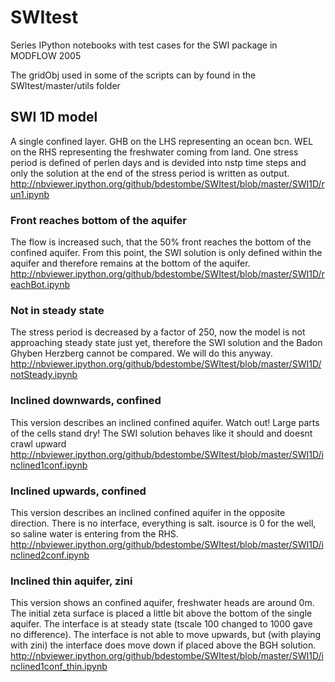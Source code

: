# SWItest
Series IPython notebooks with test cases for the SWI package in MODFLOW 2005

The gridObj used in some of the scripts can by found in the SWItest/master/utils folder

## SWI 1D model
A single confined layer. GHB on the LHS representing an ocean bcn. WEL on the 
RHS representing the freshwater coming from land.
One stress period is defined of perlen days and is devided into nstp time steps 
and only the solution at the end of the stress period is written as output.
http://nbviewer.ipython.org/github/bdestombe/SWItest/blob/master/SWI1D/run1.ipynb

### Front reaches bottom of the aquifer
The flow is increased such, that the 50% front reaches the bottom of the confined aquifer. From this point, the SWI solution is only defined within the aquifer and therefore remains at the bottom of the aquifer.
http://nbviewer.ipython.org/github/bdestombe/SWItest/blob/master/SWI1D/reachBot.ipynb

### Not in steady state
The stress period is decreased by a factor of 250, now the model is not approaching steady state just yet, therefore the SWI solution and the Badon Ghyben Herzberg cannot be compared. We will do this anyway.
http://nbviewer.ipython.org/github/bdestombe/SWItest/blob/master/SWI1D/notSteady.ipynb

### Inclined downwards, confined
This version describes an inclined confined aquifer. Watch out! Large parts of the cells stand dry!
The SWI solution behaves like it should and doesnt crawl upward
http://nbviewer.ipython.org/github/bdestombe/SWItest/blob/master/SWI1D/inclined1conf.ipynb

### Inclined upwards, confined
This version describes an inclined confined aquifer in the opposite direction. There is no interface, everything is salt. isource is 0 for the well, so saline water is entering from the RHS.
http://nbviewer.ipython.org/github/bdestombe/SWItest/blob/master/SWI1D/inclined2conf.ipynb

### Inclined thin aquifer, zini
This version shows an confined aquifer, freshwater heads are around 0m. The initial zeta surface is placed a little bit above the bottom of the single aquifer. The interface is at steady state (tscale 100 changed to 1000 gave no difference). The interface is not able to move upwards, but (with playing with zini) the interface does move down if placed above the BGH solution.
http://nbviewer.ipython.org/github/bdestombe/SWItest/blob/master/SWI1D/inclined1conf_thin.ipynb
